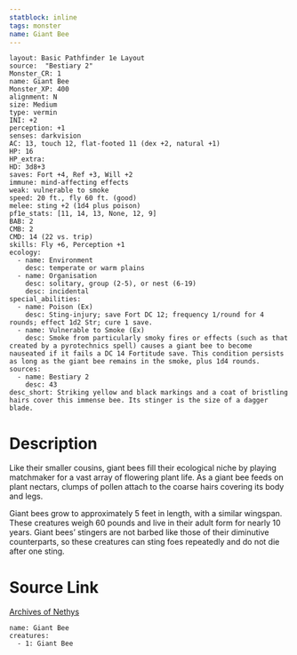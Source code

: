 ```yaml
---
statblock: inline
tags: monster
name: Giant Bee
---
```

```statblock
layout: Basic Pathfinder 1e Layout
source:  "Bestiary 2"
Monster_CR: 1
name: Giant Bee
Monster_XP: 400
alignment: N
size: Medium
type: vermin
INI: +2
perception: +1
senses: darkvision
AC: 13, touch 12, flat-footed 11 (dex +2, natural +1)
HP: 16
HP_extra: 
HD: 3d8+3
saves: Fort +4, Ref +3, Will +2
immune: mind-affecting effects
weak: vulnerable to smoke
speed: 20 ft., fly 60 ft. (good)
melee: sting +2 (1d4 plus poison)
pf1e_stats: [11, 14, 13, None, 12, 9]
BAB: 2
CMB: 2
CMD: 14 (22 vs. trip)
skills: Fly +6, Perception +1
ecology:
  - name: Environment
    desc: temperate or warm plains
  - name: Organisation
    desc: solitary, group (2-5), or nest (6-19)
    desc: incidental
special_abilities:
  - name: Poison (Ex)
    desc: Sting-injury; save Fort DC 12; frequency 1/round for 4 rounds; effect 1d2 Str; cure 1 save.
  - name: Vulnerable to Smoke (Ex)
    desc: Smoke from particularly smoky fires or effects (such as that created by a pyrotechnics spell) causes a giant bee to become nauseated if it fails a DC 14 Fortitude save. This condition persists as long as the giant bee remains in the smoke, plus 1d4 rounds.
sources:
  - name: Bestiary 2
    desc: 43
desc_short: Striking yellow and black markings and a coat of bristling hairs cover this immense bee. Its stinger is the size of a dagger blade. 
```
# Description
Like their smaller cousins, giant bees fill their ecological niche by playing matchmaker for a vast array of flowering plant life. As a giant bee feeds on plant nectars, clumps of pollen attach to the coarse hairs covering its body and legs. 

Giant bees grow to approximately 5 feet in length, with a similar wingspan. These creatures weigh 60 pounds and live in their adult form for nearly 10 years. Giant bees’ stingers are not barbed like those of their diminutive counterparts, so these creatures can sting foes repeatedly and do not die after one sting.
# Source Link
[Archives of Nethys](https://aonprd.com/MonsterDisplay.aspx?ItemName=Giant%20Bee)
```encounter-table
name: Giant Bee
creatures:
  - 1: Giant Bee
```
